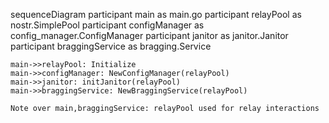 sequenceDiagram
    participant main as main.go
    participant relayPool as nostr.SimplePool
    participant configManager as config_manager.ConfigManager
    participant janitor as janitor.Janitor
    participant braggingService as bragging.Service

    main->>relayPool: Initialize
    main->>configManager: NewConfigManager(relayPool)
    main->>janitor: initJanitor(relayPool)
    main->>braggingService: NewBraggingService(relayPool)

    Note over main,braggingService: relayPool used for relay interactions

    